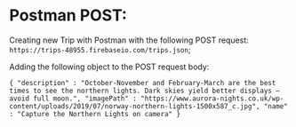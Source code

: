 # Postman POST:

Creating new Trip with Postman with the following POST request: `https://trips-48955.firebaseio.com/trips.json`;

Adding the following object to the POST request body: 

`{
  "description" : "October-November and February-March are the best times to see the northern lights. Dark skies yield better displays – avoid full moon.",
  "imagePath" : "https://www.aurora-nights.co.uk/wp-content/uploads/2019/07/norway-northern-lights-1500x587_c.jpg",
  "name" : "Capture the Northern Lights on camera"
}`
